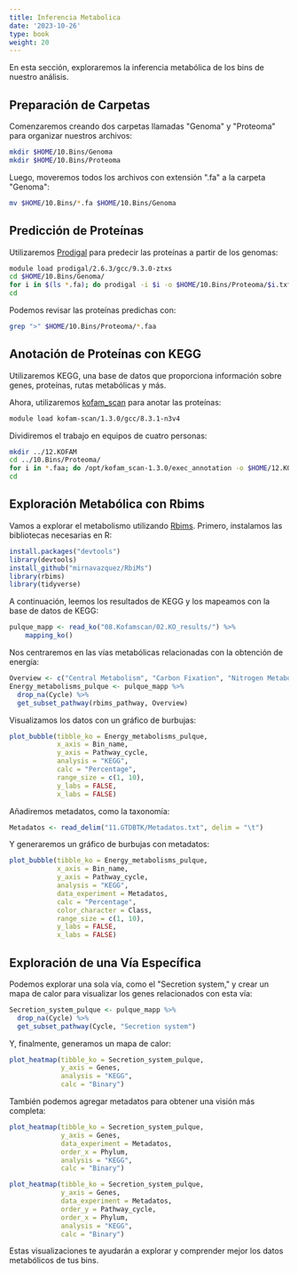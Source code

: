 ```yaml
---
title: Inferencia Metabolica
date: '2023-10-26'
type: book
weight: 20
---
```


En esta sección, exploraremos la inferencia metabólica de los bins de nuestro análisis.

## Preparación de Carpetas

Comenzaremos creando dos carpetas llamadas "Genoma" y "Proteoma" para organizar nuestros archivos:

```bash
mkdir $HOME/10.Bins/Genoma
mkdir $HOME/10.Bins/Proteoma
```

Luego, moveremos todos los archivos con extensión ".fa" a la carpeta "Genoma":

```bash
mv $HOME/10.Bins/*.fa $HOME/10.Bins/Genoma
```

## Predicción de Proteínas

Utilizaremos [Prodigal](https://github.com/hyattpd/Prodigal) para predecir las proteínas a partir de los genomas:

```bash
module load prodigal/2.6.3/gcc/9.3.0-ztxs
cd $HOME/10.Bins/Genoma/
for i in $(ls *.fa); do prodigal -i $i -o $HOME/10.Bins/Proteoma/$i.txt -a $HOME/10.Bins/Proteoma/$i.faa ; done
cd
```

Podemos revisar las proteínas predichas con:

```bash
grep ">" $HOME/10.Bins/Proteoma/*.faa
```

## Anotación de Proteínas con KEGG

Utilizaremos KEGG, una base de datos que proporciona información sobre genes, proteínas, rutas metabólicas y más. 

Ahora, utilizaremos [kofam_scan](https://github.com/takaram/kofam_scan) para anotar las proteínas:

```bash
module load kofam-scan/1.3.0/gcc/8.3.1-n3v4
```

Dividiremos el trabajo en equipos de cuatro personas:

```bash
mkdir ../12.KOFAM
cd ../10.Bins/Proteoma/
for i in *.faa; do /opt/kofam_scan-1.3.0/exec_annotation -o $HOME/12.KOFAM/$i.txt $i --report-unannotated --cpu 4 -p /databases/kofamscan_dbs/profiles -k /databases/kofamscan_dbs/ko_list; done
cd
```

## Exploración Metabólica con Rbims

Vamos a explorar el metabolismo utilizando [Rbims](https://mirnavazquez.github.io/RbiMs/index.html). Primero, instalamos las bibliotecas necesarias en R:

```R
install.packages("devtools")
library(devtools)
install_github("mirnavazquez/RbiMs")
library(rbims)
library(tidyverse)
```

A continuación, leemos los resultados de KEGG y los mapeamos con la base de datos de KEGG:

```R
pulque_mapp <- read_ko("08.Kofamscan/02.KO_results/") %>%
    mapping_ko()
```

Nos centraremos en las vías metabólicas relacionadas con la obtención de energía:

```R
Overview <- c("Central Metabolism", "Carbon Fixation", "Nitrogen Metabolism", "Sulfur Metabolism", "Fermentation", "Methane Metabolism")
Energy_metabolisms_pulque <- pulque_mapp %>%
  drop_na(Cycle) %>%
  get_subset_pathway(rbims_pathway, Overview) 
```

Visualizamos los datos con un gráfico de burbujas:

```R
plot_bubble(tibble_ko = Energy_metabolisms_pulque,
            x_axis = Bin_name, 
            y_axis = Pathway_cycle,
            analysis = "KEGG",
            calc = "Percentage",
            range_size = c(1, 10),
            y_labs = FALSE,
            x_labs = FALSE)  
```

Añadiremos metadatos, como la taxonomía:

```R
Metadatos <- read_delim("11.GTDBTK/Metadatos.txt", delim = "\t")
```

Y generaremos un gráfico de burbujas con metadatos:

```R
plot_bubble(tibble_ko = Energy_metabolisms_pulque,
            x_axis = Bin_name, 
            y_axis = Pathway_cycle,
            analysis = "KEGG",
            data_experiment = Metadatos,
            calc = "Percentage",
            color_character = Class,
            range_size = c(1, 10),
            y_labs = FALSE,
            x_labs = FALSE) 
```

## Exploración de una Vía Específica

Podemos explorar una sola vía, como el "Secretion system," y crear un mapa de calor para visualizar los genes relacionados con esta vía:

```R
Secretion_system_pulque <- pulque_mapp %>%
  drop_na(Cycle) %>%
  get_subset_pathway(Cycle, "Secretion system")
```

Y, finalmente, generamos un mapa de calor:

```R
plot_heatmap(tibble_ko = Secretion_system_pulque, 
             y_axis = Genes,
             analysis = "KEGG",
             calc = "Binary")
```

También podemos agregar metadatos para obtener una visión más completa:

```R
plot_heatmap(tibble_ko = Secretion_system_pulque, 
             y_axis = Genes,
             data_experiment = Metadatos,
             order_x = Phylum,
             analysis = "KEGG",
             calc = "Binary")
```

```R
plot_heatmap(tibble_ko = Secretion_system_pulque, 
             y_axis = Genes,
             data_experiment = Metadatos,
             order_y = Pathway_cycle,
             order_x = Phylum,
             analysis = "KEGG",
             calc = "Binary")
```

Estas visualizaciones te ayudarán a explorar y comprender mejor los datos metabólicos de tus bins.
